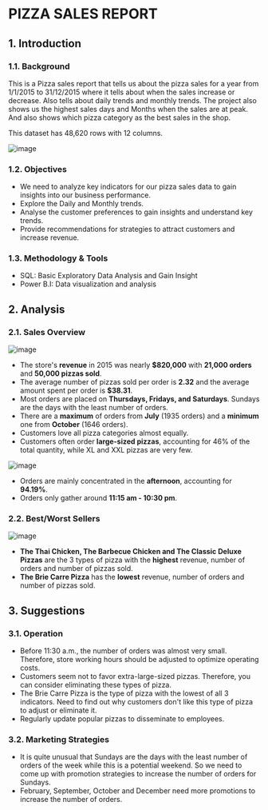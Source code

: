 
# PIZZA SALES REPORT

## 1. Introduction
### 1.1. Background
This is a Pizza sales report that tells us about the pizza sales for a year from 1/1/2015 to 31/12/2015 where it tells about when the sales increase or decrease. Also tells about daily trends and monthly trends. The project also shows us the highest sales days and Months when the sales are at peak. And also shows which pizza category as the best sales in the shop.

This dataset has 48,620 rows with 12 columns.

![image](https://github.com/mbtran129/Pizza-Sales-Report/assets/132595611/4c8b80de-ffce-4a18-a2a8-33e4926271be)
### 1.2. Objectives
- We need to analyze key indicators for our pizza sales data to gain insights into our business performance.
- Explore the Daily and Monthly trends.
- Analyse the customer preferences to gain insights and understand key trends.
- Provide recommendations for strategies to attract customers and increase revenue.
### 1.3. Methodology & Tools
- SQL: Basic Exploratory Data Analysis and Gain Insight
- Power B.I: Data visualization and analysis

## 2. Analysis
### 2.1. Sales Overview
![image](https://github.com/mbtran129/Pizza-Sales-Report/assets/132595611/518b99cc-29a7-4ebc-b624-edc3c152a43c)
- The store's **revenue** in 2015 was nearly **$820,000** with **21,000 orders** and **50,000 pizzas sold**.
- The average number of pizzas sold per order is **2.32** and the average amount spent per order is **$38.31**.
- Most orders are placed on **Thursdays, Fridays, and Saturdays**. Sundays are the days with the least number of orders.
- There are a **maximum** of orders from **July** (1935 orders) and a **minimum** one from **October** (1646 orders).
- Customers love all pizza categories almost equally.
- Customers often order **large-sized pizzas**, accounting for 46% of the total quantity, while XL and XXL pizzas are very few.

![image](https://github.com/mbtran129/Pizza-Sales-Report/assets/132595611/ed617346-748e-41e4-a3c3-afda7a0af721)

- Orders are mainly concentrated in the **afternoon**, accounting for **94.19%**.
- Orders only gather around **11:15 am - 10:30 pm**.

### 2.2. Best/Worst Sellers
![image](https://github.com/mbtran129/Pizza-Sales-Report/assets/132595611/dbe6ed5b-acac-42d5-89ae-55b96d3028f8)

- **The Thai Chicken, The Barbecue Chicken and The Classic Deluxe Pizzas** are the 3 types of pizza with the **highest** revenue, number of orders and number of pizzas sold.
- **The Brie Carre Pizza** has the **lowest** revenue, number of orders and number of pizzas sold.

## 3. Suggestions
### 3.1. Operation
- Before 11:30 a.m., the number of orders was almost very small. Therefore, store working hours should be adjusted to optimize operating costs.
- Customers seem not to favor extra-large-sized pizzas. Therefore, you can consider eliminating these types of pizza.
- The Brie Carre Pizza is the type of pizza with the lowest of all 3 indicators. Need to find out why customers don't like this type of pizza to adjust or eliminate it.
- Regularly update popular pizzas to disseminate to employees.
### 3.2. Marketing Strategies
- It is quite unusual that Sundays are the days with the least number of orders of the week while this is a potential weekend. So we need to come up with promotion strategies to increase the number of orders for Sundays.
- February, September, October and December need more promotions to increase the number of orders.
  
